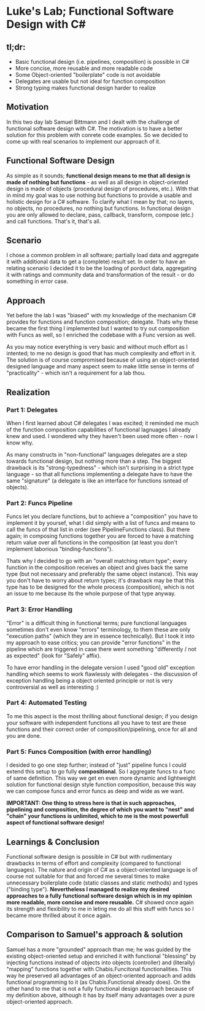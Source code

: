 # Luke's Lab; Functional Software Design with C#

## tl;dr:

- Basic functional design (i.e. pipelines, composition) is possible in C#
- More concise, more reusable and more readable code
- Some Object-oriented "boilerplate" code is not avoidable
- Delegates are usable but not ideal for function composition
- Strong typing makes functional design harder to realize

## Motivation

In this two day lab Samuel Bittmann and I dealt with the challenge of functional software design with C#.
The motivation is to have a better solution for this problem with conrete code examples.
So we decided to come up with real scenarios to implement our approach of it.

## Functional Software Design

As simple as it sounds; **functional design means to me that all design is made of nothing but functions** - as well as all design in object-oriented design is made of objects (procedural design of procedures, etc.).
With that in mind my goal was to use nothing but functions to provide a usable and holistic design for a C# software.
To clarify what I mean by that; no layers, no objects, no procedures, no nothing but functions.
In functional design you are only allowed to declare, pass, callback, transform, compose (etc.) and call functions. That's it, that's all.

## Scenario

I chose a common problem in all software; partially load data and aggregate it with additional data to get a (complete) result set.
In order to have an relating scenario I decided it to be the loading of porduct data, aggregating it with ratings and community data and transformation of the result - or do something in error case.

## Approach

Yet before the lab I was "biased" with my knowledge of the mechanism C# provides for functions and function composition; delegate.
Thats why these became the first thing I implemented but I wanted to try out composition with Funcs as well, so I enriched the codebase with a Func version as well.

As you may notice everything is very basic and without much effort as I intented; to me no design is good that has much complexity and effort in it.
The solution is of course compromised because of using an object-oriented designed language and many aspect seem to make little sense in terms of "practicality" - which isn't a requirement for a lab thou.

## Realization

### Part 1: Delegates

When I first learned about C# delegates I was excited; it reminded me much of the function composition capabilities of functional lagnuages I already knew and used.
I wondered why they haven't been used more often - now I know why.

As many constructs in "non-functional" languages delegates are a step towards functional design, but nothing more than a step.
The biggest drawback is its "strong-typedness" - which isn't surprising in a strict type language - so that all functions implementing a delegate have to have the same "signature" (a delegate is like an interface for functions isntead of objects).

### Part 2: Funcs Pipeline

Funcs let you declare functions, but to achieve a "composition" you have to implement it by yoursef, what I did simply with a list of funcs and means to call the funcs of that list in order (see PipelineFunctions class).
But there again; in composing functions together you are forced to have a matching return value over all functions in the composition (at least you don't implement laborious "binding-functions").

Thats why I decided to go with an "overall matching return type"; every function in the composition receives an object and gives back the same type (but not necessary and preferably the same object instance).
This way you don't have to worry about return types; it's drawback may be that this type has to be designed for the whole process (composition), which is not an issue to me because its the whole purpose of that type anyway.

### Part 3: Error Handling

"Error" is a difficult thing in functional terms; pure functional languages sometimes don't even know "errors" terminology, to them these are only "execution paths" (which they are in essence technically).
But I took it into my approach to ease critics; you can provide "error functions" in the pipeline which are triggered in case there went something "differently / not as expected" (look for "Safely" affix).

To have error handling in the delegate version I used "good old" exception handling which seems to work flawlessly with delegates - the discussion of exception handling being a object oriented principle or not is very controversial as well as interesting :)

### Part 4: Automated Testing

To me this aspect is the most thrilling about functional design; if you design your software with independent functions all you have to test are these functions and their correct order of composition/pipelining, once for all and you are done.

### Part 5: Funcs Composition (with error handling)

I desided to go one step further; instead of "just" pipeline funcs I could extend this setup to go fully **compositional**. So I aggregate funcs to a func of same definition. This way we get en even more dynamic and lightweight solution for functional design style function composition, because this way we can compose funcs and error funcs as deep and wide as we want.

**IMPORTANT: One thing to stress here is that in such approaches, pipelining and composition, the degree of which you want to "nest" and "chain" your functions is unlimited, which to me is the most powerfull aspect of functional software design!**

## Learnings & Conclusion

Functional software design is possible in C# but with rudimentary drawbacks in terms of effort and complexity (compared to functional languages).
The nature and origin of C# as a object-oriented language is of course not suitable for that and forced me several times to make unnecessary boilerplate code (static classes and static methods) and types ("binding type").
**Nevertheless I managed to realize my desired approaches to a fully functional software design which is in my opinion more readable, more concise and more reusable.**
C# showed once again its strength and flexibility to me in leting me do all this stuff with funcs so I became more thrilled about it once again.

## Comparison to Samuel's approach & solution

Samuel has a more "grounded" approach than me; he was guided by the existing object-oriented setup and enriched it with functional "blessing" by injecting functions instead of objects into objects (controller) and (literally) "mapping" functions together with Chabis.Funcitonal functionalities.
This way he preserved all advantages of an object-oriented approach and adds functional programming to it (as Chabis.Functional already does).
On the other hand to me that is not a fully functional design approach because of my definition above, although it has by itself many advantages over a pure object-oriented approach.
